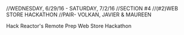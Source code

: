 //WEDNESDAY, 6/29/16 - SATURDAY, 7/2/16
//SECTION #4
//(#2)WEB STORE HACKATHON
//PAIR- VOLKAN, JAVIER & MAUREEN


Hack Reactor's Remote Prep Web Store Hackathon